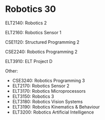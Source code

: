 # Robotics 30

ELT2140: Robotics 2

ELT2160: Robotics Sensor 1

CSE1120:  Structured Programming 2

CSE2240: Robotics Programming 2

ELT3910: ELT Project D

Other:
* CSE3240: Robotics Programming 3
* ELT2170: Robotics Sensor 2
* ELT3170: Robotics Microprocessors
* ELT3150: Robotics 3
* ELT3180: Robotics Vision Systems
* ELT3190: Robotics Kinematics & Behaviour
* ELT3200: Robotics Artificial Intelligence